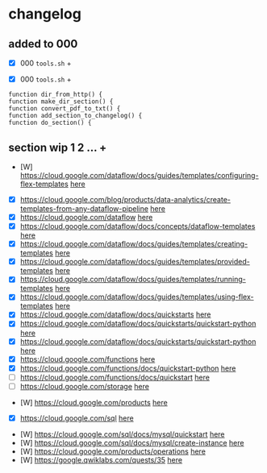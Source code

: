 # changelog

## added to 000
 - [X] 000 `tools.sh` +

 - [X] 000 `tools.sh` +
```
function dir_from_http() {
function make_dir_section() {
function convert_pdf_to_txt() {
function add_section_to_changelog() {
function do_section() {
```

## section wip 1 2 ... +

- [W] https://cloud.google.com/dataflow/docs/guides/templates/configuring-flex-templates   [here](./https:§§cloud.google.com§dataflow§docs§guides§templates§configuring-flex-templates/readme.md)
- [X] https://cloud.google.com/blog/products/data-analytics/create-templates-from-any-dataflow-pipeline   [here](./https:§§cloud.google.com§blog§products§data-analytics§create-templates-from-any-dataflow-pipeline/readme.md) 
- [X] https://cloud.google.com/dataflow   [here](./https:§§cloud.google.com§dataflow/readme.md)
- [X] https://cloud.google.com/dataflow/docs/concepts/dataflow-templates   [here](./https:§§cloud.google.com§dataflow§docs§concepts§dataflow-templates/readme.md)
- [X] https://cloud.google.com/dataflow/docs/guides/templates/creating-templates   [here](./https:§§cloud.google.com§dataflow§docs§guides§templates§creating-templates/readme.md)
- [X] https://cloud.google.com/dataflow/docs/guides/templates/provided-templates   [here](./https:§§cloud.google.com§dataflow§docs§guides§templates§provided-templates/readme.md)
- [X] https://cloud.google.com/dataflow/docs/guides/templates/running-templates   [here](./https:§§cloud.google.com§dataflow§docs§guides§templates§running-templates/readme.md)
- [X] https://cloud.google.com/dataflow/docs/guides/templates/using-flex-templates   [here](./https:§§cloud.google.com§dataflow§docs§guides§templates§using-flex-templates/readme.md)
- [X] https://cloud.google.com/dataflow/docs/quickstarts   [here](./https:§§cloud.google.com§dataflow§docs§quickstarts/readme.md)
- [X] https://cloud.google.com/dataflow/docs/quickstarts/quickstart-python   [here](./https:§§cloud.google.com§dataflow§docs§quickstarts§quickstart-python/readme.md)
- [X] https://cloud.google.com/dataflow/docs/quickstarts/quickstart-python   [here](./https:§§cloud.google.com§dataflow§docs§quickstarts§quickstart-python/readme.md)
- [X] https://cloud.google.com/functions   [here](./https:§§cloud.google.com§functions/readme.md)
- [X] https://cloud.google.com/functions/docs/quickstart-python   [here](./https:§§cloud.google.com§functions§docs§quickstart-python/readme.md)
- [ ] https://cloud.google.com/functions/docs/quickstart   [here](./https:§§cloud.google.com§functions§docs§quickstart/readme.md)
- [ ] https://cloud.google.com/storage   [here](./https:§§cloud.google.com§storage/readme.md)
- [W] https://cloud.google.com/products  [here](./https:§§cloud.google.com§products/readme.md)
- [X] https://cloud.google.com/sql   [here](./https:§§cloud.google.com§sql/readme.md)
- [W] https://cloud.google.com/sql/docs/mysql/quickstart   [here](./https:§§cloud.google.com§sql§docs§mysql§quickstart/readme.md)
- [W] https://cloud.google.com/sql/docs/mysql/create-instance   [here](./https:§§cloud.google.com§sql§docs§mysql§create-instance/readme.md)
- [W] https://cloud.google.com/products/operations
   [here](./https:§§cloud.google.com§products§operations/readme.md)
- [W] https://google.qwiklabs.com/quests/35   [here](./https:§§google.qwiklabs.com§quests§35/readme.md)

